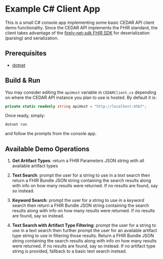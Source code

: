# Example C# Client App
This is a small C# console app implementing some basic CEDAR API client demo
functionality. Since the CEDAR API implements the FHIR standard, the client
takes advantage of the [firely-net-sdk FHIR SDK](https://github.com/FirelyTeam/firely-net-sdk/tree/develop-r5)
for deserialization (parsing) and serialization.

## Prerequisites
- [dotnet](https://docs.microsoft.com/en-us/dotnet/core/install/)

## Build & Run
You may consider editing the `apiHost` variable in `CEDARClient.cs` depending on
where the CEDAR API instance you plan to use is hosted. By default it is:
```C#
private static readonly string apiHost = "http://localhost:4567";
```
Once ready, simply:
```
dotnet run
```
and follow the prompts from the console app.

## Available Demo Operations
1. **Get Artifact Types**: return a FHIR Parameters JSON string with all
available artifact types

2. **Text Search**: prompt the user for a string to use in a _text_ search then
return a FHIR Bundle JSON string containing the search results along with info
on how many results were returned. If no results are found, say so instead.

3. **Keyword Search**: prompt the user for a string to use in a _keyword_ search
then return a FHIR Bundle JSON string containing the search results along with
info on how many results were returned. If no results are found, say so instead.

4. **Text Search with Artifact Type Filtering**: prompt the user for a string to
use in a text search then further prompt the user for an available artifact
type string to use in filtering those results. Return a FHIR Bundle JSON string
containing the search results along with info on how many results were returned.
If no results are found, say so instead. If no artifact type string is provided,
fallback to a basic text search instead.
